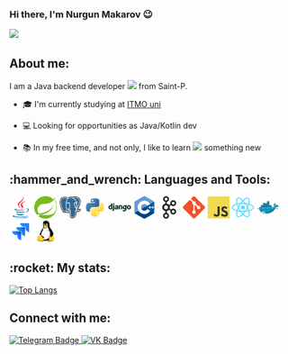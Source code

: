 ### Hi there, I'm Nurgun Makarov 😉

<div id ="header" allign="center">
  <img src ="https://media.giphy.com/media/TdjQAgDIkRsYm1HUbt/giphy.gif" width ="300"/>
 </div>
 
 <h2>About me:</h2>
 <div id ="bio">
  I am a Java backend developer <img src="https://media.giphy.com/media/WUlplcMpOCEmTGBtBW/giphy.gif" width="30"> from Saint-P.
  
  - :mortar_board: I'm currently studying at <a href="https://itmo.ru/">ITMO uni</a>
  
  - :computer: Looking for opportunities as Java/Kotlin dev
  
  - :books: In my free time, and not only, I like to learn <img src="https://media.giphy.com/media/fhAwk4DnqNgw8/giphy.gif" width="50"> something new
  </div>
  
  <h2> :hammer_and_wrench: Languages and Tools: </h2>
  <div id="tools">
  <img src ="https://raw.githubusercontent.com/devicons/devicon/1119b9f84c0290e0f0b38982099a2bd027a48bf1/icons/java/java-original.svg" width="40">
  <img src="https://raw.githubusercontent.com/devicons/devicon/1119b9f84c0290e0f0b38982099a2bd027a48bf1/icons/spring/spring-original.svg" width="40">
  <img src="https://raw.githubusercontent.com/devicons/devicon/1119b9f84c0290e0f0b38982099a2bd027a48bf1/icons/postgresql/postgresql-original.svg" width="40">
  <img src="https://raw.githubusercontent.com/devicons/devicon/1119b9f84c0290e0f0b38982099a2bd027a48bf1/icons/python/python-original.svg" width="40">
  <img src="https://raw.githubusercontent.com/devicons/devicon/1119b9f84c0290e0f0b38982099a2bd027a48bf1/icons/django/django-plain-wordmark.svg" width="40">
  <img src="https://raw.githubusercontent.com/devicons/devicon/1119b9f84c0290e0f0b38982099a2bd027a48bf1/icons/cplusplus/cplusplus-original.svg" width="40">
  <img src="https://raw.githubusercontent.com/devicons/devicon/1119b9f84c0290e0f0b38982099a2bd027a48bf1/icons/apachekafka/apachekafka-original.svg" width="40">
  <img src="https://raw.githubusercontent.com/devicons/devicon/1119b9f84c0290e0f0b38982099a2bd027a48bf1/icons/git/git-original.svg" width="40">
<img src="https://raw.githubusercontent.com/devicons/devicon/1119b9f84c0290e0f0b38982099a2bd027a48bf1/icons/javascript/javascript-original.svg" width="40">
  <img src="https://raw.githubusercontent.com/devicons/devicon/1119b9f84c0290e0f0b38982099a2bd027a48bf1/icons/react/react-original.svg" width="40">
  <img src="https://raw.githubusercontent.com/devicons/devicon/1119b9f84c0290e0f0b38982099a2bd027a48bf1/icons/docker/docker-original.svg" width="40">
  <img src="https://raw.githubusercontent.com/devicons/devicon/1119b9f84c0290e0f0b38982099a2bd027a48bf1/icons/jira/jira-original.svg" width="40">
  <img src="https://raw.githubusercontent.com/devicons/devicon/1119b9f84c0290e0f0b38982099a2bd027a48bf1/icons/linux/linux-original.svg" width="40">
  </div>
 
 <h2> :rocket: My stats:</h2>
 
[![Top Langs](https://github-readme-stats.vercel.app/api/top-langs/?username=Rvze&layout=compact&theme=vision-friendly-dark)](https://github.com/anuraghazra/github-readme-stats)


 
 <h2>Connect with me:</h2>
 <div id = "badges">
  <a href = "https://t.me/rvzed">
    <img src="https://img.shields.io/badge/-telegram-red?color=white&logo=telegram&logoColor=black" alt="Telegram Badge"/>
  </a>
  <a href = "https://vk.com/makarovdddddddd">
    <img src="https://img.shields.io/badge/vk-bk=blue?color=white&logo=vk&logoColor=blue" alt ="VK Badge"/>
  </a>
</div>

<!--
**Rvze/Rvze** is a ✨ _special_ ✨ repository because its `README.md` (this file) appears on your GitHub profile.

Here are some ideas to get you started:

- 🔭 I’m currently working on ...
- 🌱 I’m currently learning ...
- 👯 I’m looking to collaborate on ...
- 🤔 I’m looking for help with ...
- 💬 Ask me about ...
- 📫 How to reach me: ...
- 😄 Pronouns: ...
- ⚡ Fun fact: ...
-->
